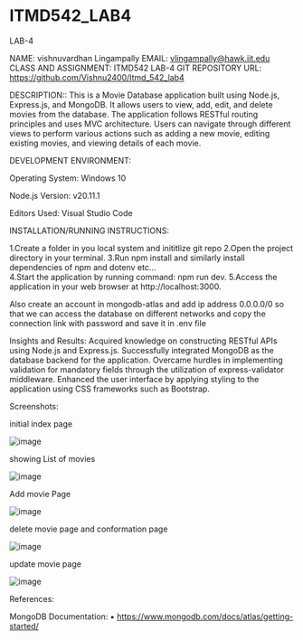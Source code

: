 # ITMD542_LAB4

LAB-4 

NAME: vishnuvardhan Lingampally
EMAIL: vlingampally@hawk.iit.edu
CLASS AND ASSIGNMENT: ITMD542 LAB-4
GIT REPOSITORY URL: https://github.com/Vishnu2400/Itmd_542_lab4


DESCRIPTION::
This is a Movie Database application built using Node.js, Express.js, and MongoDB. It allows users to view, add, edit, and delete movies from the database. The application follows RESTful routing principles and uses MVC architecture. Users can navigate through different views to perform various actions such as adding a new movie, editing existing movies, and viewing details of each movie. 

DEVELOPMENT ENVIRONMENT:

Operating System: Windows 10

Node.js Version: v20.11.1

Editors Used: Visual Studio Code

INSTALLATION/RUNNING INSTRUCTIONS:

1.Create a folder in you local system and inititlize git repo
2.Open the project directory in your terminal.
3.Run npm install and similarly install dependencies of npm and dotenv etc...  
4.Start the application by running command: npm run dev.
5.Access the application in your web browser at http://localhost:3000.

Also create an account in mongodb-atlas and add ip address 0.0.0.0/0 so that we can access the database on different networks
and copy the connection link with password and save it in .env file 


Insights and Results:
Acquired knowledge on constructing RESTful APIs using Node.js and Express.js.
Successfully integrated MongoDB as the database backend for the application.
Overcame hurdles in implementing validation for mandatory fields through the utilization of express-validator middleware.
Enhanced the user interface by applying styling to the application using CSS frameworks such as Bootstrap.

Screenshots:

initial index page

![image](https://github.com/Vishnu2400/Itmd_542_lab4/assets/68191490/470ce450-b8ee-440c-9680-dea23ac7c8a3)







showing List of movies

![image](https://github.com/Vishnu2400/Itmd_542_lab4/assets/68191490/01ed7fdb-782a-4f9d-8238-a3a0d5f9aa5a)





Add movie Page


![image](https://github.com/Vishnu2400/Itmd_542_lab4/assets/68191490/cbb69943-4726-44c5-974a-185319198498)







delete movie page and conformation page



![image](https://github.com/Vishnu2400/Itmd_542_lab4/assets/68191490/6a0b5e81-6e65-497e-a2b4-12afb79d7485)









update movie page




![image](https://github.com/Vishnu2400/Itmd_542_lab4/assets/68191490/99c6ea60-a2a0-478d-966c-09c2d75463f2)











References:

MongoDB Documentation: ▪ https://www.mongodb.com/docs/atlas/getting-started/
